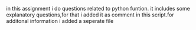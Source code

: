 
in this assignment i do questions related to python funtion.
it includes some explanatory questions,for that i added it as comment in this script.for additonal information i added a seperate file

